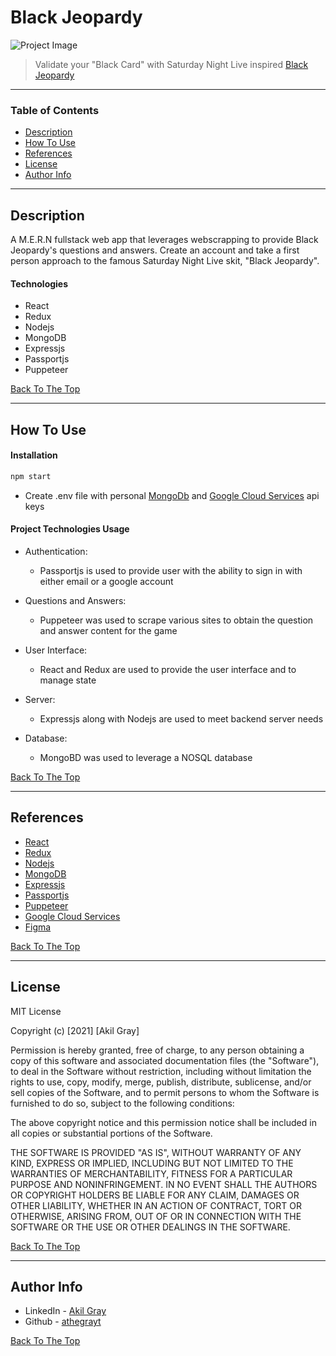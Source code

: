 # Black Jeopardy 

![Project Image](./client/src/assets/gif/Black_Jeopardy.gif)

> Validate your "Black Card" with Saturday Night Live inspired [Black Jeopardy](http://blackjeopardy.herokuapp.com/)

---

### Table of Contents

- [Description](#description)
- [How To Use](#how-to-use)
- [References](#references)
- [License](#license)
- [Author Info](#author-info)

---

## Description

A M.E.R.N fullstack web app that leverages webscrapping to provide Black Jeopardy's questions and answers. Create an account and take a first person approach to the famous Saturday Night Live skit, "Black Jeopardy".

#### Technologies

- React
- Redux
- Nodejs
- MongoDB
- Expressjs
- Passportjs
- Puppeteer 


[Back To The Top](#black-jeopardy)

---

## How To Use

#### Installation

```bash
npm start
```

- Create .env file with personal [MongoDb](https://developer.nutritionix.com/) and [Google Cloud Services](https://cloud.google.com/docs/authentication/api-keys) api keys 

#### Project Technologies Usage 

- Authentication:
    - Passportjs is used to provide user with the ability to sign in with either email or a google account

- Questions and Answers:
    - Puppeteer was used to scrape various sites to obtain the question and answer content for the game  
- User Interface:
    - React and Redux are used to provide the user interface and to manage state
- Server:
    - Expressjs along with Nodejs are used to meet backend server needs
- Database:
    - MongoBD was used to leverage a NOSQL database

[Back To The Top](#black-jeopardy)

---

## References
- [React](https://reactjs.org/)
- [Redux](https://redux.js.org/)
- [Nodejs](https://nodejs.org/en/)
- [MongoDB](https://www.mongodb.com/)
- [Expressjs](https://expressjs.com/)
- [Passportjs](http://www.passportjs.org/)
- [Puppeteer](https://pptr.dev/)
- [Google Cloud Services](https://cloud.google.com/docs/authentication/api-keys)
- [Figma](https://www.figma.com/)

[Back To The Top](#black-jeopardy)

---

## License

MIT License

Copyright (c) [2021] [Akil Gray]

Permission is hereby granted, free of charge, to any person obtaining a copy
of this software and associated documentation files (the "Software"), to deal
in the Software without restriction, including without limitation the rights
to use, copy, modify, merge, publish, distribute, sublicense, and/or sell
copies of the Software, and to permit persons to whom the Software is
furnished to do so, subject to the following conditions:

The above copyright notice and this permission notice shall be included in all
copies or substantial portions of the Software.

THE SOFTWARE IS PROVIDED "AS IS", WITHOUT WARRANTY OF ANY KIND, EXPRESS OR
IMPLIED, INCLUDING BUT NOT LIMITED TO THE WARRANTIES OF MERCHANTABILITY,
FITNESS FOR A PARTICULAR PURPOSE AND NONINFRINGEMENT. IN NO EVENT SHALL THE
AUTHORS OR COPYRIGHT HOLDERS BE LIABLE FOR ANY CLAIM, DAMAGES OR OTHER
LIABILITY, WHETHER IN AN ACTION OF CONTRACT, TORT OR OTHERWISE, ARISING FROM,
OUT OF OR IN CONNECTION WITH THE SOFTWARE OR THE USE OR OTHER DEALINGS IN THE
SOFTWARE.

[Back To The Top](#black-jeopardy)

---

## Author Info

- LinkedIn - [Akil Gray](https://linkedin.com/in/akil-gray)
- Github - [athegrayt](https://github.com/athegrayt)

[Back To The Top](#black-jeopardy)
